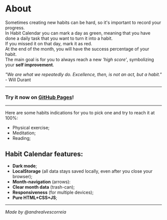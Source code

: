 # About
Sometimes creating new habits can be hard, so it's important to record your progress.<br>
In Habit Calendar you can mark a day as green, meaning that you have done a daily task that you want to turn it into a habit. <br>
If you missed it on that day, mark it as red.<br>
At the end of the month, you will have the success percentage of your habit. <br>
The main goal is for you to always reach a new *'high score'*, symbolizing your **self improvement**.

*"We are what we repeatedly do. Excellence, then, is not an act, but a habit."* - Will Durant

***
### Try it now on [GitHub Pages](https://andrealvescorreia.github.io/habit-calendar/)!
***
Here are some habits indications for you to pick one and try to reach it at 100%:
* Physical exercise;
* Meditation;
* Reading;



## Habit Calendar features:
* **Dark mode**;
* **LocalStorage** (all data stays saved locally, even after you close your browser);
* **Month-navigation** (arrows):
* **Clear month data** (trash-can);
* **Responsiveness** (for multiple devices);
* **Pure HTML+CSS+JS**;
***
*Made by @andrealvescorreia*
